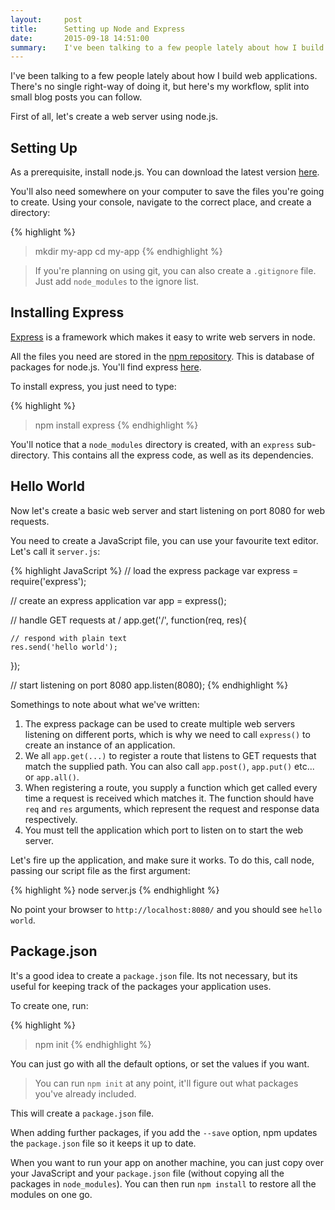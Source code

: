 ```yaml
---
layout:     post
title:      Setting up Node and Express
date:       2015-09-18 14:51:00
summary:    I've been talking to a few people lately about how I build web applications. There's no single right-way of doing it, but here's my workflow, split into small blog posts you can follow. 
---
```


I've been talking to a few people lately about how I build web applications. There's no single right-way of doing it, but here's my workflow, split into small blog posts you can follow. 

First of all, let's create a web server using node.js.

## Setting Up

As a prerequisite, install node.js. You can download the latest version [here](https://nodejs.org/en/download/).

You'll also need somewhere on your computer to save the files you're going to create. Using your console, navigate to the correct place, and create a directory:

{% highlight %}
> mkdir my-app
> cd my-app
{% endhighlight %}

> If you're planning on using git, you can also create a `.gitignore` file. Just add `node_modules` to the ignore list.

## Installing Express

[Express](http://expressjs.com/) is a framework which makes it easy to write web servers in node.

All the files you need are stored in the [npm repository](https://www.npmjs.com/). This is database of packages for node.js. You'll find express [here](https://www.npmjs.com/package/express).

To install express, you just need to type:

{% highlight %}
> npm install express
{% endhighlight %}

You'll notice that a `node_modules` directory is created, with an `express` sub-directory. This contains all the express code, as well as its dependencies.

## Hello World

Now let's create a basic web server and start listening on port 8080 for web requests.

You need to create a JavaScript file, you can use your favourite text editor. Let's call it `server.js`:

{% highlight JavaScript %}
// load the express package
var express = require('express');

// create an express application 
var app = express();

// handle GET requests at /
app.get('/', function(req, res){

	// respond with plain text
	res.send('hello world');
});

// start listening on port 8080
app.listen(8080);
{% endhighlight %}

Somethings to note about what we've written:

1. The express package can be used to create multiple web servers listening on different ports, which is why we need to call `express()` to create an instance of an application.
1. We all `app.get(...)` to register a route that listens to GET requests that match the supplied path. You can also call `app.post()`, `app.put()` etc... or `app.all()`.
1. When registering a route, you supply a function which get called every time a request is received which matches it. The function should have `req` and `res` arguments, which represent the request and response data respectively.
1. You must tell the application which port to listen on to start the web server.

Let's fire up the application, and make sure it works. To do this, call node, passing our script file as the first argument:

{% highlight %}
node server.js
{% endhighlight %}

No point your browser to `http://localhost:8080/` and you should see `hello world`.

## Package.json

It's a good idea to create a `package.json` file. Its not necessary, but its useful for keeping track of the packages your application uses.

To create one, run:

{% highlight %}
> npm init
{% endhighlight %}

You can just go with all the default options, or set the values if you want.

> You can run `npm init` at any point, it'll figure out what packages you've already included.

This will create a `package.json` file.

When adding further packages, if you add the `--save` option, npm updates the `package.json` file so it keeps it up to date.

When you want to run your app on another machine, you can just copy over your JavaScript and your `package.json` file (without copying all the packages in `node_modules`). You can then run `npm install` to restore all the modules on one go.